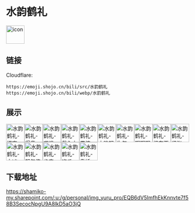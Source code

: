 # 水韵鹤礼
<img src="https://emoji.shojo.cn/bili/src/水韵鹤礼/icon.png" width="50" height="50" alt="icon">

## 链接
Cloudflare:
```
https://emoji.shojo.cn/bili/src/水韵鹤礼
https://emoji.shojo.cn/bili/webp/水韵鹤礼
```
## 展示
<img src="https://emoji.shojo.cn/bili/src/水韵鹤礼/水韵鹤礼-嫌弃.png" width="50" height="50" alt="水韵鹤礼-嫌弃"><img src="https://emoji.shojo.cn/bili/src/水韵鹤礼/水韵鹤礼-得意.png" width="50" height="50" alt="水韵鹤礼-得意"><img src="https://emoji.shojo.cn/bili/src/水韵鹤礼/水韵鹤礼-嘲讽.png" width="50" height="50" alt="水韵鹤礼-嘲讽"><img src="https://emoji.shojo.cn/bili/src/水韵鹤礼/水韵鹤礼-载入中.png" width="50" height="50" alt="水韵鹤礼-载入中"><img src="https://emoji.shojo.cn/bili/src/水韵鹤礼/水韵鹤礼-震惊.png" width="50" height="50" alt="水韵鹤礼-震惊"><img src="https://emoji.shojo.cn/bili/src/水韵鹤礼/水韵鹤礼-大脑超载.png" width="50" height="50" alt="水韵鹤礼-大脑超载"><img src="https://emoji.shojo.cn/bili/src/水韵鹤礼/水韵鹤礼-生气.png" width="50" height="50" alt="水韵鹤礼-生气"><img src="https://emoji.shojo.cn/bili/src/水韵鹤礼/水韵鹤礼-啊啊啊.png" width="50" height="50" alt="水韵鹤礼-啊啊啊"><img src="https://emoji.shojo.cn/bili/src/水韵鹤礼/水韵鹤礼-怪东西.png" width="50" height="50" alt="水韵鹤礼-怪东西"><img src="https://emoji.shojo.cn/bili/src/水韵鹤礼/水韵鹤礼-紧张.png" width="50" height="50" alt="水韵鹤礼-紧张"><img src="https://emoji.shojo.cn/bili/src/水韵鹤礼/水韵鹤礼-大凶.png" width="50" height="50" alt="水韵鹤礼-大凶"><img src="https://emoji.shojo.cn/bili/src/水韵鹤礼/水韵鹤礼-怒气值up.png" width="50" height="50" alt="水韵鹤礼-怒气值up"><img src="https://emoji.shojo.cn/bili/src/水韵鹤礼/水韵鹤礼-肯定.png" width="50" height="50" alt="水韵鹤礼-肯定"><img src="https://emoji.shojo.cn/bili/src/水韵鹤礼/水韵鹤礼-吃瓜.png" width="50" height="50" alt="水韵鹤礼-吃瓜"><img src="https://emoji.shojo.cn/bili/src/水韵鹤礼/水韵鹤礼-傲娇.png" width="50" height="50" alt="水韵鹤礼-傲娇">

## 下载地址

https://shamiko-my.sharepoint.com/:u:/g/personal/img_yuru_pro/EQB6dV5ImfhEkKnnvte7f58B3SecocNpgU9A8lkD5aO3jQ